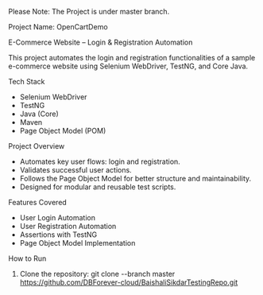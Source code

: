Please Note: The Project is under master branch.

Project Name: OpenCartDemo

E-Commerce Website – Login & Registration Automation


This project automates the login and registration functionalities of a sample e-commerce website using Selenium WebDriver, TestNG, and Core Java.

Tech Stack
- Selenium WebDriver
- TestNG
- Java (Core)
- Maven
- Page Object Model (POM)

Project Overview
- Automates key user flows: login and registration.
- Validates successful user actions.
- Follows the Page Object Model for better structure and maintainability.
- Designed for modular and reusable test scripts.

Features Covered
- User Login Automation
- User Registration Automation
- Assertions with TestNG
- Page Object Model Implementation

How to Run
1. Clone the repository:
git clone --branch master https://github.com/DBForever-cloud/BaishaliSikdarTestingRepo.git


